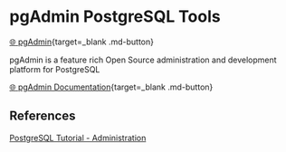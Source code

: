 # pgAdmin PostgreSQL Tools

[:globe_with_meridians: pgAdmin](https://www.pgadmin.org/){target=_blank .md-button}

pgAdmin is a feature rich Open Source administration and development platform for PostgreSQL


[:globe_with_meridians: pgAdmin Documentation](https://www.pgadmin.org/){target=_blank .md-button}



## References

[PostgreSQL Tutorial - Administration](https://www.postgresqltutorial.com/postgresql-administration/)
